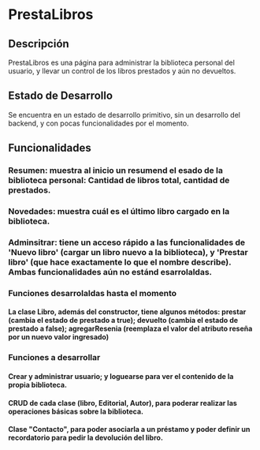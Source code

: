 # PrestaLibros

## Descripción
PrestaLibros es una página para administrar la biblioteca personal del usuario, y llevar un control de los libros prestados y aún no devueltos.

## Estado de Desarrollo
Se encuentra en un estado de desarrollo primitivo, sin un desarrollo del backend, y con pocas funcionalidades por el momento.

## Funcionalidades
### Resumen: muestra al inicio un resumend el esado de la biblioteca personal: Cantidad de libros total, cantidad de prestados.
### Novedades: muestra cuál es el último libro cargado en la biblioteca.
### Adminsitrar: tiene un acceso rápido a las funcionalidades de 'Nuevo libro' (cargar un libro nuevo a la biblioteca), y 'Prestar libro' (que hace exactamente lo que el nombre describe). Ambas funcionalidades aún no estánd esarrolaldas.

### Funciones desarrolaldas hasta el momento
#### La clase Libro, además del constructor, tiene algunos métodos: prestar (cambia el estado de prestado a true); devuelto (cambia el estado de prestado a false); agregarResenia (reemplaza el valor del atributo reseña por un nuevo valor ingresado)

### Funciones a desarrollar
#### Crear y administrar usuario; y loguearse para ver el contenido de la propia biblioteca.
#### CRUD de cada clase (libro, Editorial, Autor), para poderar realizar las operaciones básicas sobre la biblioteca.
#### Clase "Contacto", para poder asociarla a un préstamo y poder definir un recordatorio para pedir la devolución del libro.

